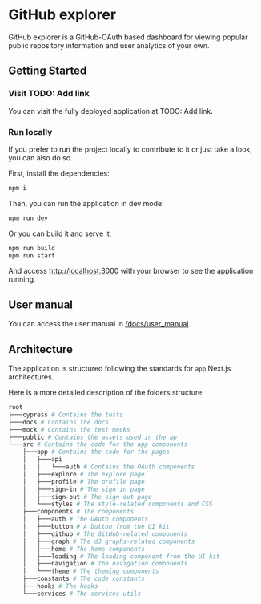 # GitHub explorer

GitHub explorer is a GitHub-OAuth based dashboard for viewing popular public repository information and user analytics of your own.

## Getting Started

### Visit TODO: Add link

You can visit the fully deployed application at TODO: Add link.

### Run locally

If you prefer to run the project locally to contribute to it or just take a look, you can also do so.

First, install the dependencies:

```bash
npm i
```

Then, you can run the application in dev mode:

```bash
npm run dev
```

Or you can build it and serve it:

```bash
npm run build
npm run start
```

And access [http://localhost:3000](http://localhost:3000) with your browser to see the application running.

## User manual

You can access the user manual in [/docs/user_manual](/docs/user_manual.md).

## Architecture

The application is structured following the standards for `app` Next.js architectures.

Here is a more detailed description of the folders structure:

```bash
root
├───cypress # Contains the tests
├───docs # Contains the docs
├───mock # Contains the test mocks
├───public # Contains the assets used in the ap
└───src # Contains the code for the app components
    ├───app # Contains the code for the pages
    │   ├───api
    │   │   └───auth # Contains the OAuth components
    │   ├───explore # The explore page
    │   ├───profile # The profile page
    │   ├───sign-in # The sign in page
    │   ├───sign-out # The sign out page
    │   └───styles # The style-related components and CSS
    ├───components # The components
    │   ├───auth # The OAuth components
    │   ├───button # A button from the UI kit
    │   ├───github # The GitHub-related components
    │   ├───graph # The d3 graphs-related components
    │   ├───home # The home components
    │   ├───loading # The loading component from the UI kit
    │   ├───navigation # The navigation components
    │   └───theme # The theming components
    ├───constants # The code constants
    ├───hooks # The hooks
    └───services # The services utils
```
